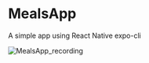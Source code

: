 # MealsApp
A simple app using React Native expo-cli



![MealsApp_recording](https://user-images.githubusercontent.com/53595687/123925039-272e2200-d9a8-11eb-9eb9-0145e6bbf5ea.gif)
